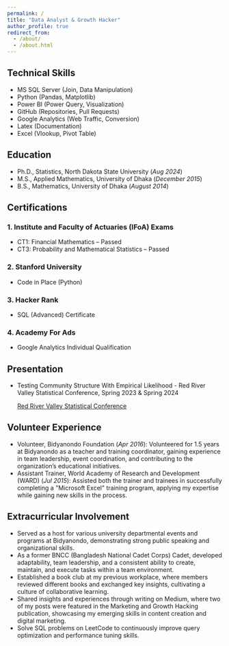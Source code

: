 ```yaml
---
permalink: /
title: "Data Analyst & Growth Hacker"
author_profile: true
redirect_from: 
  - /about/
  - /about.html
---
```

## Technical Skills
- MS SQL Server (Join, Data Manipulation)
- Python (Pandas, Matplotlib)
- Power BI (Power Query, Visualization)
- GitHub (Repositories, Pull Requests)
- Google Analytics (Web Traffic, Conversion)
- Latex (Documentation)
- Excel (Vlookup, Pivot Table)

## Education
- Ph.D., Statistics,          North Dakota State University (_Aug 2024_)								       		
- M.S., Applied Mathematics,	 University of Dhaka (_December 2015_)	 			        		
- B.S., Mathematics,          University of Dhaka (_August 2014_)

## Certifications
### 1. Institute and Faculty of Actuaries (IFoA) Exams
- CT1: Financial Mathematics – Passed
- CT3: Probability and Mathematical Statistics – Passed

### 2. Stanford University
- Code in Place (Python)
  
### 3. Hacker Rank
- SQL (Advanced) Certificate

### 4. Academy For Ads
- Google Analytics Individual Qualification

## Presentation
- Testing Community Structure With Empirical Likelihood - Red River Valley Statistical Conference, Spring 2023 & Spring 2024

  [Red River Valley Statistical Conference](https://www.ndsu.edu/statistics/red_river_valley_statistical_conference/)

## Volunteer Experience
- Volunteer, Bidyanondo Foundation (_Apr 2016_): Volunteered for 1.5 years at Bidyanondo as a teacher and training coordinator, gaining experience in team leadership,
event coordination, and contributing to the organization’s educational initiatives. 
- Assistant Trainer, World Academy of Research and Development (WARD) (_Jul 2015_): Assisted both the trainer and trainees in successfully completing a "Microsoft Excel" training program, applying my
expertise while gaining new skills in the process.

## Extracurricular Involvement
- Served as a host for various university departmental events and programs at Bidyanondo, demonstrating strong public
speaking and organizational skills.
- As a former BNCC (Bangladesh National Cadet Corps) Cadet, developed adaptability, team leadership, and a consistent
ability to create, maintain, and execute tasks within a team environment.
- Established a book club at my previous workplace, where members reviewed different books and exchanged key insights,
cultivating a culture of collaborative learning.
- Shared insights and experiences through writing on Medium, where two of my posts were featured in the Marketing and
Growth Hacking publication, showcasing my emerging skills in content creation and digital marketing.
- Solve SQL problems on LeetCode to continuously improve query optimization and performance tuning skills.
